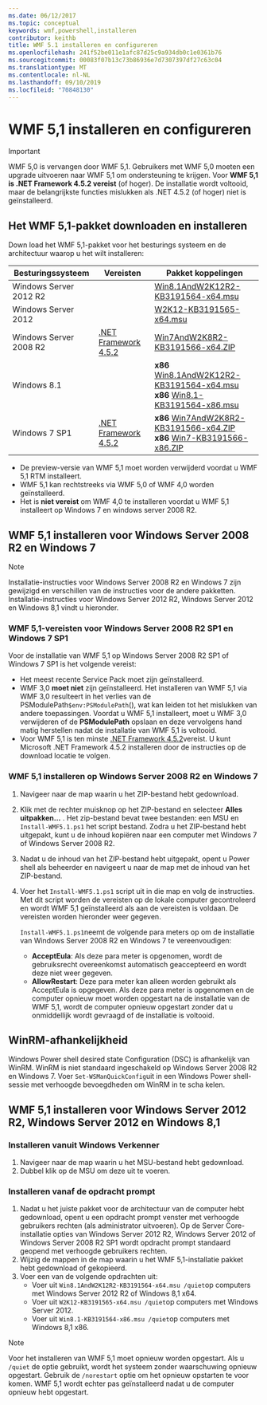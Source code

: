 ```yaml
---
ms.date: 06/12/2017
ms.topic: conceptual
keywords: wmf,powershell,installeren
contributor: keithb
title: WMF 5.1 installeren en configureren
ms.openlocfilehash: 241f52be011e1afc87d25c9a934db0c1e0361b76
ms.sourcegitcommit: 00083f07b13c73b86936e7d7307397df27c63c04
ms.translationtype: MT
ms.contentlocale: nl-NL
ms.lasthandoff: 09/10/2019
ms.locfileid: "70848130"
---
```

# <a name="install-and-configure-wmf-51"></a>WMF 5,1 installeren en configureren

> [!IMPORTANT]
> WMF 5,0 is vervangen door WMF 5,1. Gebruikers met WMF 5,0 moeten een upgrade uitvoeren naar WMF 5,1 om ondersteuning te krijgen.
> Voor **WMF 5,1 is .NET Framework 4.5.2 vereist** (of hoger). De installatie wordt voltooid, maar de belangrijkste functies mislukken als .NET 4.5.2 (of hoger) niet is geïnstalleerd.

## <a name="download-and-install-the-wmf-51-package"></a>Het WMF 5,1-pakket downloaden en installeren

Down load het WMF 5,1-pakket voor het besturings systeem en de architectuur waarop u het wilt installeren:

| Besturingssysteem       | Vereisten           | Pakket koppelingen                          |
|------------------------|-------------------------|----------------------------------------|
| Windows Server 2012 R2 |                         | [Win8.1AndW2K12R2-KB3191564-x64.msu][] |
| Windows Server 2012    |                         | [W2K12-KB3191565-x64.msu][]            |
| Windows Server 2008 R2 | [.NET Framework 4.5.2][]| [Win7AndW2K8R2-KB3191566-x64.ZIP][]    |
| Windows 8.1            |                         | **x86** [Win8.1AndW2K12R2-KB3191564-x64.msu][]</br>**x86** [Win8.1-KB3191564-x86.msu][] |
| Windows 7 SP1          | [.NET Framework 4.5.2][]| **x86** [Win7AndW2K8R2-KB3191566-x64.ZIP][]</br>**x86** [Win7-KB3191566-x86.ZIP][] |

[.NET Framework 4.5.2]: https://www.microsoft.com/download/details.aspx?id=42642
[W2K12-KB3191565-x64.msu]: https://go.microsoft.com/fwlink/?linkid=839513
[Win7-KB3191566-x86.ZIP]: https://go.microsoft.com/fwlink/?linkid=839522
[Win7AndW2K8R2-KB3191566-x64.ZIP]: https://go.microsoft.com/fwlink/?linkid=839523
[Win8.1-KB3191564-x86.msu]: https://go.microsoft.com/fwlink/?linkid=839521
[Win8.1AndW2K12R2-KB3191564-x64.msu]: https://go.microsoft.com/fwlink/?linkid=839516

- De preview-versie van WMF 5,1 moet worden verwijderd voordat u WMF 5,1 RTM installeert.
- WMF 5,1 kan rechtstreeks via WMF 5,0 of WMF 4,0 worden geïnstalleerd.
- Het is **niet vereist** om WMF 4,0 te installeren voordat u WMF 5,1 installeert op Windows 7 en windows server 2008 R2.

## <a name="install-wmf-51-for-windows-server-2008-r2-and-windows-7"></a>WMF 5,1 installeren voor Windows Server 2008 R2 en Windows 7

> [!NOTE]
> Installatie-instructies voor Windows Server 2008 R2 en Windows 7 zijn gewijzigd en verschillen van de instructies voor de andere pakketten. Installatie-instructies voor Windows Server 2012 R2, Windows Server 2012 en Windows 8,1 vindt u hieronder.

### <a name="wmf-51-prerequisites-for-windows-server-2008-r2-sp1-and-windows-7-sp1"></a>WMF 5,1-vereisten voor Windows Server 2008 R2 SP1 en Windows 7 SP1

Voor de installatie van WMF 5,1 op Windows Server 2008 R2 SP1 of Windows 7 SP1 is het volgende vereist:

- Het meest recente Service Pack moet zijn geïnstalleerd.
- WMF 3,0 **moet niet** zijn geïnstalleerd. Het installeren van WMF 5,1 via WMF 3,0 resulteert in het verlies van de PSModulePath`$env:PSModulePath`(), wat kan leiden tot het mislukken van andere toepassingen. Voordat u WMF 5,1 installeert, moet u WMF 3,0 verwijderen of de **PSModulePath** opslaan en deze vervolgens hand matig herstellen nadat de installatie van WMF 5,1 is voltooid.
- Voor WMF 5,1 is ten minste [.NET Framework 4.5.2](https://www.microsoft.com/download/details.aspx?id=42642)vereist.
  U kunt Microsoft .NET Framework 4.5.2 installeren door de instructies op de download locatie te volgen.

### <a name="installing-wmf-51-on-windows-server-2008-r2-and-windows-7"></a>WMF 5,1 installeren op Windows Server 2008 R2 en Windows 7

1. Navigeer naar de map waarin u het ZIP-bestand hebt gedownload.

2. Klik met de rechter muisknop op het ZIP-bestand en selecteer **Alles uitpakken...** . Het zip-bestand bevat twee bestanden: een MSU en `Install-WMF5.1.ps1` het script bestand. Zodra u het ZIP-bestand hebt uitgepakt, kunt u de inhoud kopiëren naar een computer met Windows 7 of Windows Server 2008 R2.

3. Nadat u de inhoud van het ZIP-bestand hebt uitgepakt, opent u Power shell als beheerder en navigeert u naar de map met de inhoud van het ZIP-bestand.

4. Voer het `Install-WMF5.1.ps1` script uit in die map en volg de instructies. Met dit script worden de vereisten op de lokale computer gecontroleerd en wordt WMF 5,1 geïnstalleerd als aan de vereisten is voldaan. De vereisten worden hieronder weer gegeven.

   `Install-WMF5.1.ps1`neemt de volgende para meters op om de installatie van Windows Server 2008 R2 en Windows 7 te vereenvoudigen:

   - **AcceptEula**: Als deze para meter is opgenomen, wordt de gebruiksrecht overeenkomst automatisch geaccepteerd en wordt deze niet weer gegeven.
   - **AllowRestart**: Deze para meter kan alleen worden gebruikt als AcceptEula is opgegeven. Als deze para meter is opgenomen en de computer opnieuw moet worden opgestart na de installatie van de WMF 5,1, wordt de computer opnieuw opgestart zonder dat u onmiddellijk wordt gevraagd of de installatie is voltooid.

## <a name="winrm-dependency"></a>WinRM-afhankelijkheid

Windows Power shell desired state Configuration (DSC) is afhankelijk van WinRM. WinRM is niet standaard ingeschakeld op Windows Server 2008 R2 en Windows 7. Voer `Set-WSManQuickConfig`uit in een Windows Power shell-sessie met verhoogde bevoegdheden om WinRM in te scha kelen.

## <a name="install-wmf-51-for-windows-server-2012-r2-windows-server-2012-and-windows-81"></a>WMF 5,1 installeren voor Windows Server 2012 R2, Windows Server 2012 en Windows 8,1

### <a name="install-from-windows-file-explorer"></a>Installeren vanuit Windows Verkenner

1. Navigeer naar de map waarin u het MSU-bestand hebt gedownload.
2. Dubbel klik op de MSU om deze uit te voeren.

### <a name="installing-from-the-command-prompt"></a>Installeren vanaf de opdracht prompt

1. Nadat u het juiste pakket voor de architectuur van de computer hebt gedownload, opent u een opdracht prompt venster met verhoogde gebruikers rechten (als administrator uitvoeren). Op de Server Core-installatie opties van Windows Server 2012 R2, Windows Server 2012 of Windows Server 2008 R2 SP1 wordt opdracht prompt standaard geopend met verhoogde gebruikers rechten.
2. Wijzig de mappen in de map waarin u het WMF 5,1-installatie pakket hebt gedownload of gekopieerd.
3. Voer een van de volgende opdrachten uit:
   - Voer uit `Win8.1AndW2K12R2-KB3191564-x64.msu /quiet`op computers met Windows Server 2012 R2 of Windows 8,1 x64.
   - Voer uit `W2K12-KB3191565-x64.msu /quiet`op computers met Windows Server 2012.
   - Voer uit `Win8.1-KB3191564-x86.msu /quiet`op computers met Windows 8,1 x86.

> [!NOTE]
> Voor het installeren van WMF 5,1 moet opnieuw worden opgestart. Als u `/quiet` de optie gebruikt, wordt het systeem zonder waarschuwing opnieuw opgestart. Gebruik de `/norestart` optie om het opnieuw opstarten te voor komen. WMF 5,1 wordt echter pas geïnstalleerd nadat u de computer opnieuw hebt opgestart.
